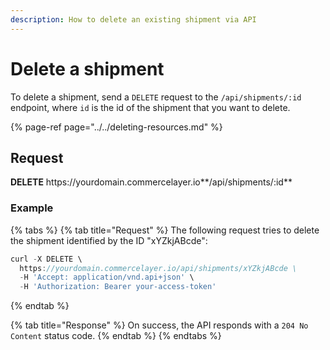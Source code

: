 ```yaml
---
description: How to delete an existing shipment via API
---
```


# Delete a shipment

To delete a shipment, send a `DELETE` request to the `/api/shipments/:id` endpoint, where `id` is the id of the shipment that you want to delete.

{% page-ref page="../../deleting-resources.md" %}

## Request

**DELETE** https://<i></i>yourdomain.commercelayer.io**/api/shipments/:id**

### Example

{% tabs %}
{% tab title="Request" %}
The following request tries to delete the shipment identified by the ID "xYZkjABcde":

```javascript
curl -X DELETE \
  https://yourdomain.commercelayer.io/api/shipments/xYZkjABcde \
  -H 'Accept: application/vnd.api+json' \
  -H 'Authorization: Bearer your-access-token'
```
{% endtab %}

{% tab title="Response" %}
On success, the API responds with a `204 No Content` status code.
{% endtab %}
{% endtabs %}
